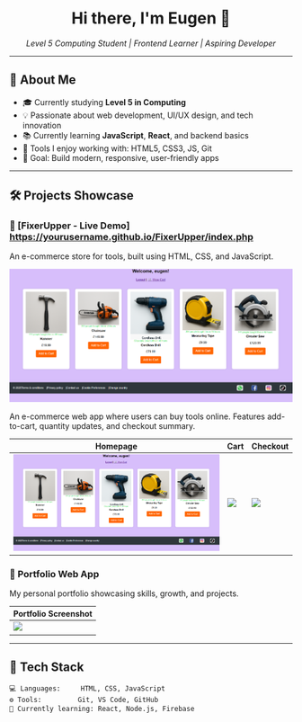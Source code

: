 <!-- GitHub Profile README.md -->

<h1 align="center">Hi there, I'm Eugen 👋</h1>

<p align="center">
  <em>Level 5 Computing Student | Frontend Learner | Aspiring Developer</em>
</p>

---

## 🧠 About Me

- 🎓 Currently studying **Level 5 in Computing**
- 💡 Passionate about web development, UI/UX design, and tech innovation
- 📚 Currently learning **JavaScript**, **React**, and backend basics
- 🔧 Tools I enjoy working with: HTML5, CSS3, JS, Git
- 🎯 Goal: Build modern, responsive, user-friendly apps

---

## 🛠️ Projects Showcase

### 🛒 [FixerUpper - Live Demo] https://yourusername.github.io/FixerUpper/index.php

An e-commerce store for tools, built using HTML, CSS, and JavaScript.

![Homepage Screenshot](./1.png)

An e-commerce web app where users can buy tools online. Features add-to-cart, quantity updates, and checkout summary.

| Homepage | Cart | Checkout |
|---------|------|----------|
| ![](./1.png) | ![](./2.png) | ![](./3.png) |

### 📁 Portfolio Web App

My personal portfolio showcasing skills, growth, and projects.

| Portfolio Screenshot |
|----------------------|
| ![](./4.png) |

---

## 🧰 Tech Stack

```text
💻 Languages:     HTML, CSS, JavaScript  
⚙️ Tools:         Git, VS Code, GitHub  
🧠 Currently learning: React, Node.js, Firebase  

